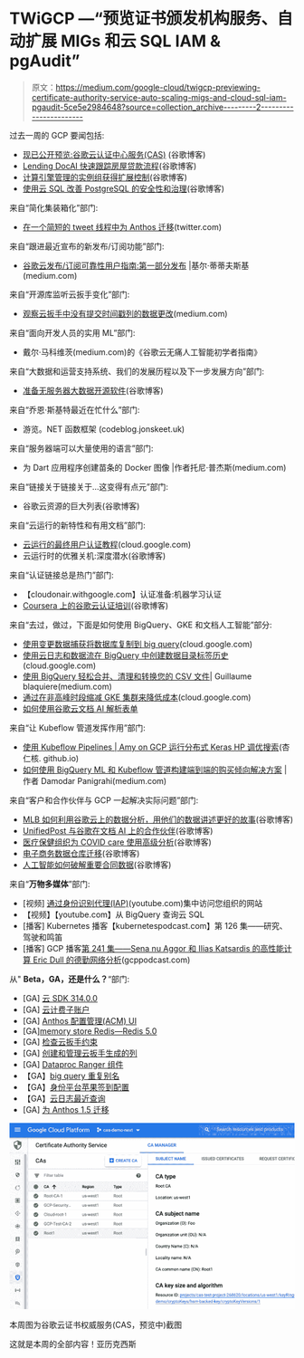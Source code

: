 # TWiGCP —“预览证书颁发机构服务、自动扩展 MIGs 和云 SQL IAM & pgAudit”

> 原文：<https://medium.com/google-cloud/twigcp-previewing-certificate-authority-service-auto-scaling-migs-and-cloud-sql-iam-pgaudit-5ce5e2984648?source=collection_archive---------2----------------------->

过去一周的 GCP 要闻包括:

*   [现已公开预览:谷歌云认证中心服务(CAS)](http://gtech.run/ukvze) (谷歌博客)
*   [Lending DocAI 快速跟踪房屋贷款流程](http://gtech.run/6x8md)(谷歌博客)
*   [计算引擎管理的实例组获得扩展控制](http://gtech.run/9lcfb)(谷歌博客)
*   [使用云 SQL 改善 PostgreSQL 的安全性和治理](http://gtech.run/rptyr)(谷歌博客)

来自“简化集装箱化”部门:

*   [在一个简短的 tweet 线程中为 Anthos 迁移](http://gtech.run/625x9)(twitter.com)

来自“跟进最近宣布的新发布/订阅功能”部门:

*   [谷歌云发布/订阅可靠性用户指南:第一部分发布](http://gtech.run/j237q) |基尔·蒂蒂夫斯基(medium.com)

来自“开源库监听云扳手变化”部门:

*   [观察云扳手中没有提交时间戳列的数据更改](http://gtech.run/2t686)(medium.com)

来自“面向开发人员的实用 ML”部门:

*   戴尔·马科维茨(medium.com)的《谷歌云无痛人工智能初学者指南》

来自“大数据和运营支持系统、我们的发展历程以及下一步发展方向”部门:

*   [准备无服务器大数据开源软件](http://gtech.run/x2c6l)(谷歌博客)

来自“乔恩·斯基特最近在忙什么”部门:

*   游览。NET 函数框架 (codeblog.jonskeet.uk)

来自“服务器端可以大量使用的语言”部门:

*   为 Dart 应用程序创建苗条的 Docker 图像 |作者托尼·普杰斯(medium.com)

来自“链接关于链接关于…这变得有点元”部门:

*   谷歌云资源的巨大列表(谷歌博客)

来自“云运行的新特性和有用文档”部门:

*   [云运行的最终用户认证教程](http://gtech.run/fjcjs)(cloud.google.com)
*   云运行时的优雅关机:深度潜水(谷歌博客)

来自“认证链接总是热门”部门:

*   【cloudonair.withgoogle.com】认证准备:机器学习认证
*   [Coursera 上的谷歌云认证培训](http://gtech.run/bfkxt)(谷歌博客)

来自“去过，做过，下面是如何使用 BigQuery、GKE 和文档人工智能”部分:

*   [使用变更数据捕获将数据库复制到 big query](http://gtech.run/wqcav)(cloud.google.com)
*   [使用云日志和数据流在 BigQuery 中创建数据目录标签历史](http://gtech.run/3b9a4)(cloud.google.com)
*   [使用 BigQuery 轻松合并、清理和转换您的 CSV 文件](http://gtech.run/aegph)| Guillaume blaquiere(medium.com)
*   [通过在非高峰时段缩减 GKE 集群来降低成本](http://gtech.run/w487p)(cloud.google.com)
*   [如何使用谷歌云文档 AI 解析表单](http://gtech.run/fk42b)

来自“让 Kubeflow 管道发挥作用”部门:

*   [使用 Kubeflow Pipelines | Amy on GCP 运行分布式 Keras HP 调优搜索](http://gtech.run/wtjhw)(杏仁核. github.io)
*   [如何使用 BigQuery ML 和 Kubeflow 管道构建端到端的购买倾向解决方案](http://gtech.run/lzeh3) |作者 Damodar Panigrahi(medium.com)

来自“客户和合作伙伴与 GCP 一起解决实际问题”部门:

*   [MLB 如何利用谷歌云上的数据分析，用他们的数据讲述更好的故事](http://gtech.run/fx53y)(谷歌博客)
*   [UnifiedPost 与谷歌在文档 AI 上的合作伙伴](http://gtech.run/m5upu)(谷歌博客)
*   [医疗保健组织为 COVID care 使用高级分析](http://gtech.run/jvth6)(谷歌博客)
*   [电子商务数据仓库迁移](http://gtech.run/yvm2a)(谷歌博客)
*   [人工智能如何破解重要合同数据](http://gtech.run/uysuv)(谷歌博客)

来自“**万物多媒体**”部门:

*   [视频] [通过身份识别代理(IAP)](http://gtech.run/ryf9y)(youtube.com)集中访问您组织的网站
*   【视频】【youtube.com】从 BigQuery 查询云 SQL
*   [播客] Kubernetes 播客【kubernetespodcast.com】第 126 集——研究、驾驶和鸣笛
*   [播客] GCP 播客[第 241 集——Sena nu Aggor 和 Ilias Katsardis 的高性能计算 Eric Dull 的德勤网络分析](http://gtech.run/rj35y)(gcppodcast.com)

从" **Beta，GA，还是什么？**“部门:

*   [GA] [云 SDK 314.0.0](http://gtech.run/wfg8w)
*   [GA] [云计费子账户](http://gtech.run/d82zl)
*   [GA] [Anthos 配置管理(ACM) UI](http://gtech.run/qwv92)
*   [GA][memory store Redis—Redis 5.0](http://gtech.run/3jnfc)
*   [GA] [检查云扳手约束](http://gtech.run/px65n)
*   [GA] [创建和管理云扳手生成的列](http://gtech.run/j2vdk)
*   [GA] [Dataproc Ranger 组件](http://gtech.run/3ujkw)
*   【GA】[big query 重复别名](http://gtech.run/lkfks)
*   【GA】[身份平台苹果签到配置](http://gtech.run/2l4g6)
*   【GA】[云日志最近查询](http://gtech.run/wl7v5)
*   [GA] [为 Anthos 1.5 迁移](http://gtech.run/qvnez)

[![](img/a2dd76e1acfd12dbc41e46773c9b0a62.png)](http://gtech.run/ukvze)

本周图为谷歌云证书权威服务(CAS，预览中)截图

这就是本周的全部内容！亚历克西斯